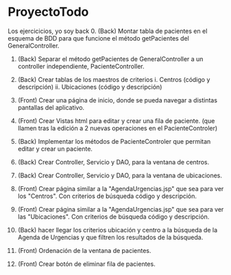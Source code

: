 # ProyectoTodo
Los ejercicicios, yo soy back
0.	(Back) Montar tabla de pacientes en el esquema de BDD para que funcione el método getPacientes del GeneralController.

1.	 (Back) Separar el método getPacientes de GeneralController a un controller independiente, PacienteController.

2.	(Back) Crear tablas de los maestros de criterios
i.	Centros (código y descripción)
ii.	Ubicaciones (código y descripción)

3.	(Front) Crear una página de inicio, donde se pueda navegar a distintas pantallas del aplicativo. 

4.	(Front) Crear Vistas html para editar y crear una fila de paciente. (que llamen tras la edición a 2 nuevas operaciones en el PacienteControler)

5.	(Back) Implementar los métodos de PacienteControler que permitan editar y crear un paciente.

6.	(Back) Crear Controller, Servicio y DAO, para la ventana de centros.

7.	(Back) Crear Controller, Servicio y DAO, para la ventana de ubicaciones.

8.	(Front) Crear página similar a la "AgendaUrgencias.jsp" que sea para ver los "Centros". Con criterios de búsqueda código y descripción.

9.	(Front) Crear página similar a la "AgendaUrgencias.jsp" que sea para ver las "Ubicaciones". Con criterios de búsqueda código y descripción.

10.	(Back) hacer llegar los criterios ubicación y centro a la búsqueda de la Agenda de Urgencias y que filtren los resultados de la búsqueda.

11.	(Front) Ordenación de la ventana de pacientes.

12.	(Front) Crear botón de eliminar fila de pacientes.
